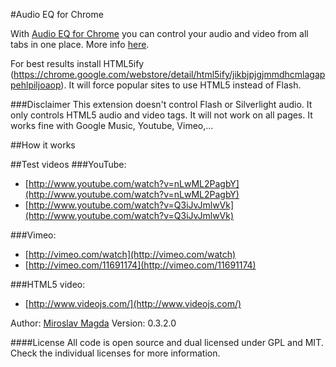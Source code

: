 #Audio EQ for Chrome

With [Audio EQ for Chrome](https://chrome.google.com/webstore/detail/lfafdlnjaliaghpjdajmlcnnblkgcefh/null) you can control your audio and video from all tabs in one place.
More info [here](http://lab.ejci.net/Chrome-Audio-EQ/).

For best results install HTML5ify (https://chrome.google.com/webstore/detail/html5ify/jikbjpjgjmmdhcmlagappehlpiljoaop). 
It will force popular sites to use HTML5 instead of Flash.

###Disclaimer
This extension doesn't control Flash or Silverlight audio. It only controls HTML5 audio and video tags.
It will not work on all pages. It works fine with Google Music, Youtube, Vimeo,...

##How it works



##Test videos
###YouTube:
* [http://www.youtube.com/watch?v=nLwML2PagbY](http://www.youtube.com/watch?v=nLwML2PagbY)
* [http://www.youtube.com/watch?v=Q3iJvJmlwVk](http://www.youtube.com/watch?v=Q3iJvJmlwVk)

###Vimeo:
* [http://vimeo.com/watch](http://vimeo.com/watch)
* [http://vimeo.com/11691174](http://vimeo.com/11691174)

###HTML5 video:
* [http://www.videojs.com/](http://www.videojs.com/)



Author: [Miroslav Magda](http://blog.ejci.net)
Version: 0.3.2.0


####License
All code is open source and dual licensed under GPL and MIT. Check the individual licenses for more information.

